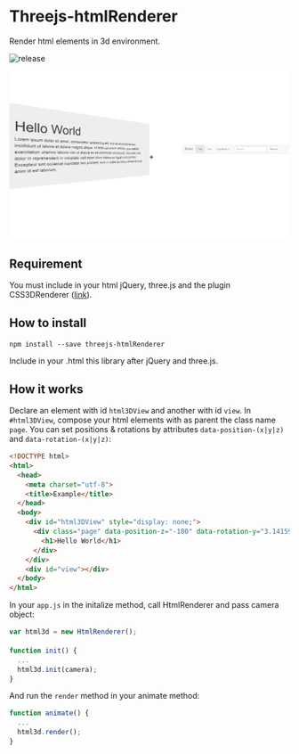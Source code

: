 # Threejs-htmlRenderer
Render html elements in 3d environment.

![release](https://img.shields.io/badge/release-1.0.3-blue.svg)

![capture](Capture.PNG)

## Requirement
You must include in your html jQuery, three.js and the plugin CSS3DRenderer ([link](http://threejs.org/examples/js/renderers/CSS3DRenderer.js)).

## How to install
```terminal
npm install --save threejs-htmlRenderer
```
Include in your .html this library after jQuery and three.js.

## How it works
Declare an element with id `html3DView` and another with id `view`. In `#html3DView`, compose your html elements with as parent the class name `page`. You can set positions & rotations by attributes `data-position-(x|y|z)` and `data-rotation-(x|y|z)`:
```html
<!DOCTYPE html>
<html>
  <head>
    <meta charset="utf-8">
    <title>Example</title>
  </head>
  <body>
    <div id="html3DView" style="display: none;">
      <div class="page" data-position-z="-180" data-rotation-y="3.14159">
        <h1>Hello World</h1>
      </div>
    </div>
    <div id="view"></div>
  </body>
</html>
```

In your `app.js` in the initalize method, call HtmlRenderer and pass camera object:
```js
var html3d = new HtmlRenderer();

function init() {
  ...
  html3d.init(camera);
}
```
And run the `render` method in your animate method:
```js
function animate() {
  ...
  html3d.render();
}
```
